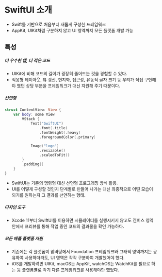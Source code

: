 # SwiftUI 소개
* Swift를 기반으로 처음부터 새롭게 구성한 프레임워크
* AppKit, UIKit처럼 구분하지 않고 UI 영역까지 모든 플랫폼 개발 가능

## 특성

##### 더 우수한 앱, 더 적은 코드
* UIKit에 비해 코드의 길이가 굉장히 줄어드는 것을 경험할 수 있다.
* 적응형 레이아웃, 뷰 갱신, 현지화, 접근성, 유동적 글자 크기 등 우리가 직접 구현해야 했던 상당 부분을 프레임워크가 대신 지원해 주기 때문이다.

##### 선언형
```swift
struct ContentView: View {
	var body: some View 
		VStack {
			Text("SwiftUI")
				.font(.title)
				.fontWeight(.heavy)
				.foregroundColor(.primary)
				
			Image("logo")
				.resizable()
				.scaledToFit()
		}
		.padding()
	}
}
```
* SwiftUI는 기존의 명령형 대신 선언형 프로그래밍 방식 활용.
* UI를 어떻게 구성할 것인지 단계별로 만들어 나가는 대신 최종적으로 어떤 모습이 되기를 원하는지 그 결과를 선언하는 형태.

##### 디자인 도구
* Xcode 11부터 SwiftUI를 이용하면 시뮬레이터를 실행시키지 않고도 캔버스 영역 안에서 프리뷰를 통해 작업 중인 코드의 결과물을 확인 가능하다.

##### 모든 애플 플랫폼 지원
* 기존에는 각 플랫폼이 밑바탕에서 Foundation 프레임워크와 그래픽 영역까지는 공유하여 사용하더라도, UI 영역은 각각 구분하여 개발했어야 했다.
* iOS를 개발하려면 UIKit, macOS는 AppKit, watchOS는 WatchKit를 필요로 하는 등 플랫폼별로 각기 다른 프레임워크를 사용해야만 했었다.
